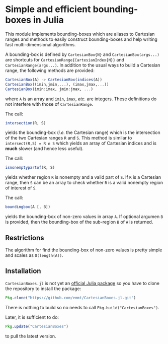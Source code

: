# Simple and efficient bounding-boxes in Julia

This module implements bounding-boxes which are aliases to Cartesian ranges
and methods to easily construct bounding-boxes and help writing fast
multi-dimensional algorithms.

A bounding-box is defined by `CartesianBox{N}` and `CartesianBox(args...)`
are shortcuts for `CartesianRange{CartesianIndex{N}}` and
`CartesianRange(args...)`.  In addition to the usual ways to build a
Cartesian range, the following methods are provided:

```julia
CartesianBox(A) -> CartesianBox(indices(A))
CartesianBox((imin,jmin,...), (imax,jmax,...))
CartesianBox(imin:imax, jmin:jmax, ...)
```

where `A` is an array and `imin`, `imax`, *etc.* are integers.  These
definitions do not interfere with those of `CartesianRange`.

The call:

```julia
intersection(R, S)
```

yields the bounding-box (*i.e.* the Cartesian range) which is the
intersection of the two Cartesian ranges `R` and `S`.  This method is
similar to `intersect(R,S) = R ∩ S` which yields an array of Cartesian
indices and is **much** slower (and hence less useful).

The call:

```julia
isnonemptypartof(R, S)
```

yields whether region `R` is nonempty and a valid part of `S`.  If `R` is a
Cartesian range, then `S` can be an array to check whether `R` is a valid
nonempty region of interest of `S`.

The call:

```julia
boundingbox(A [, B])
```

yields the bounding-box of non-zero values in array `A`.  If optional
argumen `B` is provided, then the bounding-box of the sub-region `B` of `A`
is returned.


## Restrictions

The algorithm for find the bounding-box of non-zero values is pretty simple
and scales as `O(length(A))`.


## Installation

`CartesianBoxes.jl` is not yet an
[official Julia package](https://pkg.julialang.org/) so you have to clone the
repository to install the package:

```julia
Pkg.clone("https://github.com/emmt/CartesianBoxes.jl.git")
```

There is nothing to build so no needs to call `Pkg.build("CartesianBoxes")`.

Later, it is sufficient to do:

```julia
Pkg.update("CartesianBoxes")
```

to pull the latest version.
